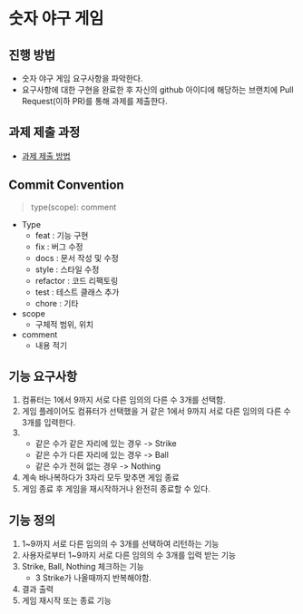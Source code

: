 # 숫자 야구 게임
## 진행 방법
* 숫자 야구 게임 요구사항을 파악한다.
* 요구사항에 대한 구현을 완료한 후 자신의 github 아이디에 해당하는 브랜치에 Pull Request(이하 PR)를 통해 과제를 제출한다.

## 과제 제출 과정
* [과제 제출 방법](https://github.com/next-step/nextstep-docs/tree/master/precourse)

## Commit Convention
> type(scope): comment 
- Type
    - feat : 기능 구현
    - fix : 버그 수정
    - docs : 문서 작성 및 수정
    - style : 스타일 수정
    - refactor : 코드 리팩토링
    - test : 테스트 클래스 추가
    - chore : 기타
- scope 
    - 구체적 범위, 위치
- comment
    - 내용 적기

## 기능 요구사항
1. 컴퓨터는 1에서 9까지 서로 다른 임의의 다른 수 3개를 선택함.
2. 게임 플레이어도 컴퓨터가 선택했을 거 같은 1에서 9까지 서로 다른 임의의 다른 수 3개를 입력한다.
3. 
   - 같은 수가 같은 자리에 있는 경우 -> Strike
   - 같은 수가 다른 자리에 있는 경우 ->  Ball
   - 같은 수가 전혀 없는 경우 -> Nothing  
4. 계속 바나복하다가 3자리 모두 맞추면 게임 종료
5. 게임 종료 후 게임을 재시작하거나 완전히 종료할 수 있다.

## 기능 정의
1. 1~9까지 서로 다른 임의의 수 3개를 선택하여 리턴하는 기능
2. 사용자로부터 1~9까지 서로 다른 임의의 수 3개를 입력 받는 기능
3. Strike, Ball, Nothing 체크하는 기능 
    - 3 Strike가 나올때까지 반복해야함.
4. 결과 출력
5. 게임 재시작 또는 종료 기능
